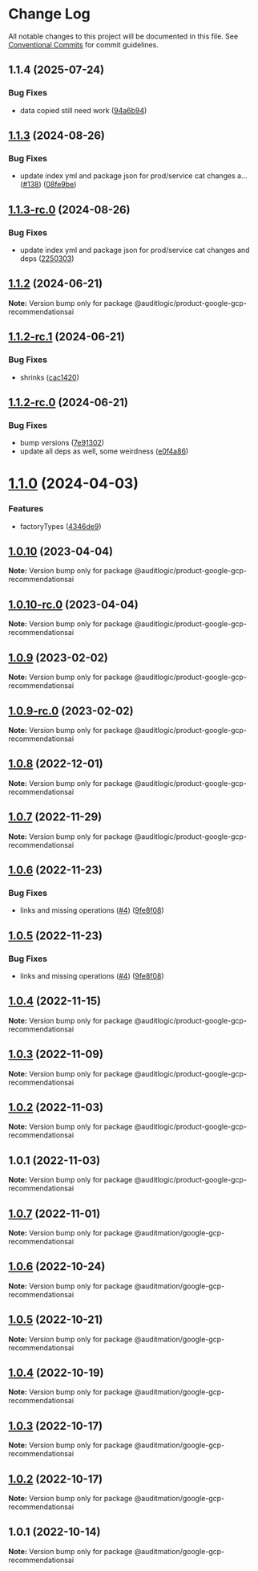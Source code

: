 # Change Log

All notable changes to this project will be documented in this file.
See [Conventional Commits](https://conventionalcommits.org) for commit guidelines.

## 1.1.4 (2025-07-24)


### Bug Fixes

* data copied still need work ([94a6b94](https://github.com/zerobias-org/product/commit/94a6b942fb0516367548599d739529536132755a))





## [1.1.3](https://github.com/auditlogic/product/compare/@auditlogic/product-google-gcp-recommendationsai@1.1.2...@auditlogic/product-google-gcp-recommendationsai@1.1.3) (2024-08-26)


### Bug Fixes

* update index yml and package json for prod/service cat changes a… ([#138](https://github.com/auditlogic/product/issues/138)) ([08fe9be](https://github.com/auditlogic/product/commit/08fe9beb1c8457462a19bc69caa02e6212d97e1a))





## [1.1.3-rc.0](https://github.com/auditlogic/product/compare/@auditlogic/product-google-gcp-recommendationsai@1.1.2...@auditlogic/product-google-gcp-recommendationsai@1.1.3-rc.0) (2024-08-26)


### Bug Fixes

* update index yml and package json for prod/service cat changes and deps ([2250303](https://github.com/auditlogic/product/commit/225030363a363608240135b7ebed386b28f01e4b))





## [1.1.2](https://github.com/auditlogic/product/compare/@auditlogic/product-google-gcp-recommendationsai@1.1.2-rc.1...@auditlogic/product-google-gcp-recommendationsai@1.1.2) (2024-06-21)

**Note:** Version bump only for package @auditlogic/product-google-gcp-recommendationsai





## [1.1.2-rc.1](https://github.com/auditlogic/product/compare/@auditlogic/product-google-gcp-recommendationsai@1.1.2-rc.0...@auditlogic/product-google-gcp-recommendationsai@1.1.2-rc.1) (2024-06-21)


### Bug Fixes

* shrinks ([cac1420](https://github.com/auditlogic/product/commit/cac14200fefcd8183ab69fe89a47bd3f70f563e9))





## [1.1.2-rc.0](https://github.com/auditlogic/product/compare/@auditlogic/product-google-gcp-recommendationsai@1.1.0...@auditlogic/product-google-gcp-recommendationsai@1.1.2-rc.0) (2024-06-21)


### Bug Fixes

* bump versions ([7e91302](https://github.com/auditlogic/product/commit/7e913023b8b312150ed7762c32fbbe616be71de5))
* update all deps as well, some weirdness ([e0f4a86](https://github.com/auditlogic/product/commit/e0f4a864714e2d3de6bbf3da014d5312fe53be2f))





# [1.1.0](https://github.com/auditlogic/product/compare/@auditlogic/product-google-gcp-recommendationsai@1.0.10...@auditlogic/product-google-gcp-recommendationsai@1.1.0) (2024-04-03)


### Features

* factoryTypes ([4346de9](https://github.com/auditlogic/product/commit/4346de92693aee892fccf725338ffc7b80ab182b))





## [1.0.10](https://github.com/auditlogic/product/compare/@auditlogic/product-google-gcp-recommendationsai@1.0.9...@auditlogic/product-google-gcp-recommendationsai@1.0.10) (2023-04-04)

**Note:** Version bump only for package @auditlogic/product-google-gcp-recommendationsai





## [1.0.10-rc.0](https://github.com/auditlogic/product/compare/@auditlogic/product-google-gcp-recommendationsai@1.0.9...@auditlogic/product-google-gcp-recommendationsai@1.0.10-rc.0) (2023-04-04)

**Note:** Version bump only for package @auditlogic/product-google-gcp-recommendationsai





## [1.0.9](https://github.com/auditlogic/product/compare/@auditlogic/product-google-gcp-recommendationsai@1.0.8...@auditlogic/product-google-gcp-recommendationsai@1.0.9) (2023-02-02)

**Note:** Version bump only for package @auditlogic/product-google-gcp-recommendationsai





## [1.0.9-rc.0](https://github.com/auditlogic/product/compare/@auditlogic/product-google-gcp-recommendationsai@1.0.8...@auditlogic/product-google-gcp-recommendationsai@1.0.9-rc.0) (2023-02-02)

**Note:** Version bump only for package @auditlogic/product-google-gcp-recommendationsai





## [1.0.8](https://github.com/auditlogic/product/compare/@auditlogic/product-google-gcp-recommendationsai@1.0.7...@auditlogic/product-google-gcp-recommendationsai@1.0.8) (2022-12-01)

**Note:** Version bump only for package @auditlogic/product-google-gcp-recommendationsai





## [1.0.7](https://github.com/auditlogic/product/compare/@auditlogic/product-google-gcp-recommendationsai@1.0.6...@auditlogic/product-google-gcp-recommendationsai@1.0.7) (2022-11-29)

**Note:** Version bump only for package @auditlogic/product-google-gcp-recommendationsai





## [1.0.6](https://github.com/auditlogic/product/compare/@auditlogic/product-google-gcp-recommendationsai@1.0.4...@auditlogic/product-google-gcp-recommendationsai@1.0.6) (2022-11-23)


### Bug Fixes

* links and missing operations ([#4](https://github.com/auditlogic/product/issues/4)) ([9fe8f08](https://github.com/auditlogic/product/commit/9fe8f08fe7c57fdb79f991ac35bd6ac2e7dcad38))





## [1.0.5](https://github.com/auditlogic/product/compare/@auditlogic/product-google-gcp-recommendationsai@1.0.4...@auditlogic/product-google-gcp-recommendationsai@1.0.5) (2022-11-23)


### Bug Fixes

* links and missing operations ([#4](https://github.com/auditlogic/product/issues/4)) ([9fe8f08](https://github.com/auditlogic/product/commit/9fe8f08fe7c57fdb79f991ac35bd6ac2e7dcad38))





## [1.0.4](https://github.com/auditlogic/product/compare/@auditlogic/product-google-gcp-recommendationsai@1.0.3...@auditlogic/product-google-gcp-recommendationsai@1.0.4) (2022-11-15)

**Note:** Version bump only for package @auditlogic/product-google-gcp-recommendationsai





## [1.0.3](https://github.com/auditlogic/product/compare/@auditlogic/product-google-gcp-recommendationsai@1.0.2...@auditlogic/product-google-gcp-recommendationsai@1.0.3) (2022-11-09)

**Note:** Version bump only for package @auditlogic/product-google-gcp-recommendationsai





## [1.0.2](https://github.com/auditlogic/product/compare/@auditlogic/product-google-gcp-recommendationsai@1.0.1...@auditlogic/product-google-gcp-recommendationsai@1.0.2) (2022-11-03)

**Note:** Version bump only for package @auditlogic/product-google-gcp-recommendationsai





## 1.0.1 (2022-11-03)

**Note:** Version bump only for package @auditlogic/product-google-gcp-recommendationsai





## [1.0.7](https://github.com/auditmation/store-content/compare/@auditmation/google-gcp-recommendationsai@1.0.6...@auditmation/google-gcp-recommendationsai@1.0.7) (2022-11-01)

**Note:** Version bump only for package @auditmation/google-gcp-recommendationsai





## [1.0.6](https://github.com/auditmation/store-content/compare/@auditmation/google-gcp-recommendationsai@1.0.5...@auditmation/google-gcp-recommendationsai@1.0.6) (2022-10-24)

**Note:** Version bump only for package @auditmation/google-gcp-recommendationsai





## [1.0.5](https://github.com/auditmation/store-content/compare/@auditmation/google-gcp-recommendationsai@1.0.4...@auditmation/google-gcp-recommendationsai@1.0.5) (2022-10-21)

**Note:** Version bump only for package @auditmation/google-gcp-recommendationsai





## [1.0.4](https://github.com/auditmation/store-content/compare/@auditmation/google-gcp-recommendationsai@1.0.3...@auditmation/google-gcp-recommendationsai@1.0.4) (2022-10-19)

**Note:** Version bump only for package @auditmation/google-gcp-recommendationsai





## [1.0.3](https://github.com/auditmation/store-content/compare/@auditmation/google-gcp-recommendationsai@1.0.2...@auditmation/google-gcp-recommendationsai@1.0.3) (2022-10-17)

**Note:** Version bump only for package @auditmation/google-gcp-recommendationsai





## [1.0.2](https://github.com/auditmation/store-content/compare/@auditmation/google-gcp-recommendationsai@1.0.1...@auditmation/google-gcp-recommendationsai@1.0.2) (2022-10-17)

**Note:** Version bump only for package @auditmation/google-gcp-recommendationsai





## 1.0.1 (2022-10-14)

**Note:** Version bump only for package @auditmation/google-gcp-recommendationsai
